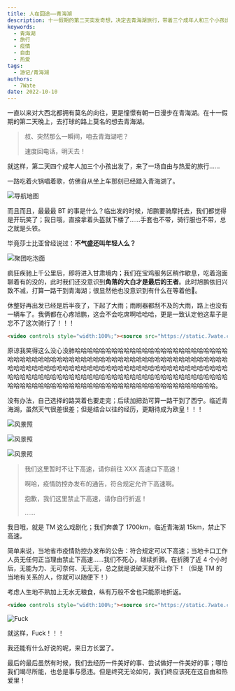 ```yaml
---
title: 人在囧途——青海湖
description: 十一假期的第二天突发奇想，决定去青海湖旅行，带着三个成年人和三个小孩出发，经历了一段自由与热爱的旅程。他们一路上充满热情，虽然遇到了各种挑战和困难，但也有许多令人难忘的瞬间。然而，最后他们却因当地疫情防控政策的限制未能抵达青海湖，不得不原路折返。
keywords:
  - 青海湖
  - 旅行
  - 疫情
  - 自由
  - 热爱
tags:
  - 游记/青海湖
authors:
  - 7Wate
date: 2022-10-10
---
```


一直以来对大西北都拥有莫名的向往，更是憧憬有朝一日漫步在青海湖。在十一假期的第二天晚上，去打球的路上莫名的想去青海湖。

> 叔、突然那么一瞬间，咱去青海湖吧？
> 
> 速度回电话，明天去！

就这样，第二天四个成年人加三个小孩出发了，来了一场自由与热爱的旅行……

一路吃着火锅唱着歌，仿佛自从坐上车那刻已经踏入青海湖了。

![导航地图](https://static.7wate.com/img/2022/10/10/13731b4cf2f9f.jpg)

而且而且，最最最 BT 的事是什么？临出发的时候，旭鹏要骑摩托去，我们都觉得是开玩笑了；我日哦，直接拿着头盔就下楼了……手套也不带，骑行服也不带，总之就是头铁。

毕竟莎士比亚曾经说过：**不气盛还叫年轻人么？**

![聚团吃泡面](https://static.7wate.com/img/2022/10/10/22b0f31b5694d.jpg)

疯狂疾驰上千公里后，即将进入甘肃境内；我们在宝鸡服务区稍作歇息，吃着泡面聊着有的没的，此时我们还没意识到**角落的大白才是最后的王者**。此时旭鹏依旧兴致不减，打算一路干到青海湖；很显然他也没意识到有什么在等着他🐶。

休整好再出发已经是后半夜了，下起了大雨；雨刷器都刮不及的大雨，路上也没有一辆车了。我俩都在心疼旭鹏，这会不会吃席啊哈哈哈，更是一致认定他这辈子是忘不了这次骑行了！！！

```html
<video controls style="width:100%;"><source src="https://static.7wate.com/img/2022/10/10/61949924fde73.mp4" type="video/mp4">您的浏览器不支持 HTML5 视频，请下载Chrome或者Edge浏览器。</video>
```

原谅我笑得这么没心没肺哈哈哈哈哈哈哈哈哈哈哈哈哈哈哈哈哈哈哈哈哈哈哈哈哈哈哈哈哈哈哈哈哈哈哈哈哈哈哈哈哈哈哈哈哈哈哈哈哈哈哈哈哈哈哈哈哈哈哈哈哈哈哈哈哈哈哈哈哈哈哈哈哈哈哈哈哈哈哈哈哈哈哈哈哈哈哈哈哈哈哈哈哈哈哈哈哈哈哈哈哈哈哈哈哈哈哈哈哈哈哈哈哈哈哈哈哈哈哈哈哈哈哈哈哈哈哈哈哈哈哈哈哈哈哈哈哈哈哈哈哈哈哈哈哈哈哈哈哈哈哈哈哈哈哈哈哈哈哈哈哈哈哈哈哈哈哈。

没有办法，自己选择的路哭着也要走完；后续加把劲可算一路干到了西宁。临近青海湖，虽然天气很差很差；但是结合以往的经历，更期待成为欧皇！！！

![风景照](https://static.7wate.com/img/2022/10/10/904990da7bb12.jpg)

![风景照](https://static.7wate.com/img/2022/10/10/c0e421796e93a.jpg)

![风景照](https://static.7wate.com/img/2022/10/10/edd37d5113d39.jpg)

> 我们这里暂时不让下高速，请你前往 XXX 高速口下高速！
> 
> 啊哈，疫情防控办发布的通告，符合规定允许下高速啊。
> 
> 抱歉，我们这里禁止下高速，请你自行折返！
> 
> ……

我日哦，就是 TM 这么戏剧化；我们奔袭了 1700km，临近青海湖 15km，禁止下高速。

简单来说，当地省市疫情防控办发布的公告：符合规定可以下高速；当地卡口工作人员无任何正当理由禁止下高速……我们不死心，继续折腾。在折腾了近 4 个小时后，无能为力、无可奈何、无无无，总之就是说破天就不让你下！（但是 TM 的当地有关系的人，你就可以随便下！）

考虑人生地不熟加上无水无粮食，纵有万般不舍也只能原地折返。

```html
<video controls style="width:100%;"><source src="https://static.7wate.com/img/2022/10/10/5c6f5846c43cb.mp4" type="video/mp4">您的浏览器不支持 HTML5 视频，请下载Chrome或者Edge浏览器。</video>
```

![Fuck](https://static.7wate.com/img/2022/10/10/4a1d7f28a697f.jpg)

就这样，Fuck！！！

我还能有什么好说的呢，来日方长罢了。

最后的最后虽然有时候，我们去经历一件美好的事、尝试做好一件美好的事；哪怕我们竭尽所能，也总是事与愿违。但是终究无论如何，我们终应该死在这自由和热爱里！
